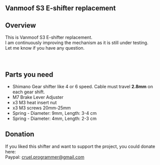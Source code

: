 Vanmoof S3 E-shifter replacement
--------


Overview
--------

This is Vanmoof S3 E-shifter replacement.
</br>
I am continuously improving the mechanism as it is still under testing.
</br>
Let me know if you have any question.
</br></br></br>

Parts you need
--------

* Shimano Gear shifter like 4 or 6 speed. Cable must travel **2.8mm** on each gear shift.
* M7 Brake Lever Adjuster
* x3 M3 heat insert nut
* x3 M3 screws 20mm-25mm
* Spring - Diameter: 9mm, Length: 3-4 cm
* Spring - Diameter: 4mm, Length: 2-3 cm


Donation
--------
If you liked this shifter and want to support the project, you could donate here:
</br>
Paypal: cruel.programmer@gmail.com

